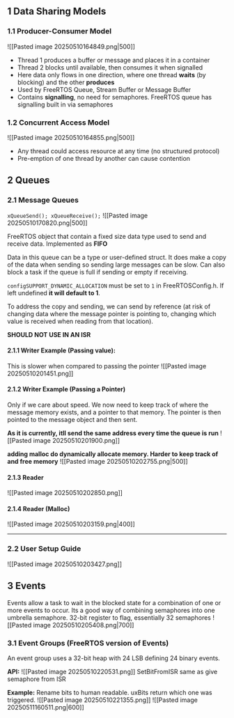 ## 1 Data Sharing Models
### 1.1 Producer-Consumer Model
![[Pasted image 20250510164849.png|500]]
- Thread 1 produces a buffer or message and places it in a container
- Thread 2 blocks until available, then consumes it when signalled
- Here data only flows in one direction, where one thread **waits** (by blocking) and the other **produces**
- Used by FreeRTOS Queue, Stream Buffer or Message Buffer
- Contains **signalling**, no need for semaphores. FreeRTOS queue has signalling built in via semaphores

### 1.2 Concurrent Access Model
![[Pasted image 20250510164855.png|500]]
- Any thread could access resource at any time (no structured protocol)
- Pre-emption of one thread by another can cause contention

## 2 Queues
### 2.1 Message Queues
`xQueueSend(); xQueueReceive();`
![[Pasted image 20250510170820.png|500]]

FreeRTOS object that contain a fixed size data type used to send and receive data. 
Implemented as **FIFO**

Data in this queue can be a type or user-defined struct. It does make a copy of the data when sending so sending large messages can be slow. Can also block a task if the queue is full if sending or empty if receiving.

`configSUPPORT_DYNAMIC_ALLOCATION` must be set to `1` in FreeRTOSConfig.h. If left undefined **it will default to 1**.

To address the copy and sending, we can send by reference (at risk of changing data where the message pointer is pointing to, changing which value is received when reading from that location).

**SHOULD NOT USE IN AN ISR**

#### 2.1.1 Writer Example (Passing value):
This is slower when compared to passing the pointer
![[Pasted image 20250510201451.png]]

#### 2.1.2 Writer Example (Passing a Pointer)
Only if we care about speed.
We now need to keep track of where the message memory exists, and a pointer to that memory. The pointer is then pointed to the message object and then sent.

**As it is currently, itll send the same address every time the queue is run**
![[Pasted image 20250510201900.png]]

**adding malloc do dynamically allocate memory. Harder to keep track of and free memory**
![[Pasted image 20250510202755.png|500]]

#### 2.1.3 Reader
![[Pasted image 20250510202850.png]]


#### 2.1.4 Reader (Malloc)
![[Pasted image 20250510203159.png|400]]

---
### 2.2 User Setup Guide
![[Pasted image 20250510203427.png]]


## 3 Events
Events allow a task to wait in the blocked state for a combination of one or more events to occur.
Its a good way of combining semaphores into one umbrella semaphore. 
32-bit register to flag, essentially 32 semaphores
![[Pasted image 20250510205408.png|700]]

### 3.1 Event Groups (FreeRTOS version of Events)
An event group uses a 32-bit heap with 24 LSB defining 24 binary events.

**API:**
![[Pasted image 20250510220531.png]]
SetBitFromISR same as give semaphore from ISR

**Example:**
Rename bits to human readable. uxBits return which one was triggered.
![[Pasted image 20250510221355.png]]
![[Pasted image 20250511160511.png|600]]

